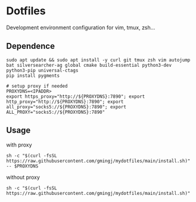 # Dotfiles

Development environment configuration for vim, tmux, zsh...

## Dependence

```shell
sudo apt update && sudo apt install -y curl git tmux zsh vim autojump bat silversearcher-ag global cmake build-essential python3-dev python3-pip universal-ctags
pip install pygments

# setup proxy if needed
PROXYDNS=<IPADDR>
export https_proxy="http://${PROXYDNS}:7890"; export http_proxy="http://${PROXYDNS}:7890"; export all_proxy="socks5://${PROXYDNS}:7890"; export ALL_PROXY="socks5://${PROXYDNS}:7890"
```

## Usage

with proxy
```shell
sh -c "$(curl -fsSL https://raw.githubusercontent.com/gmingj/mydotfiles/main/install.sh)" -- $PROXYDNS
```

without proxy
```shell
sh -c "$(curl -fsSL https://raw.githubusercontent.com/gmingj/mydotfiles/main/install.sh)"
```
